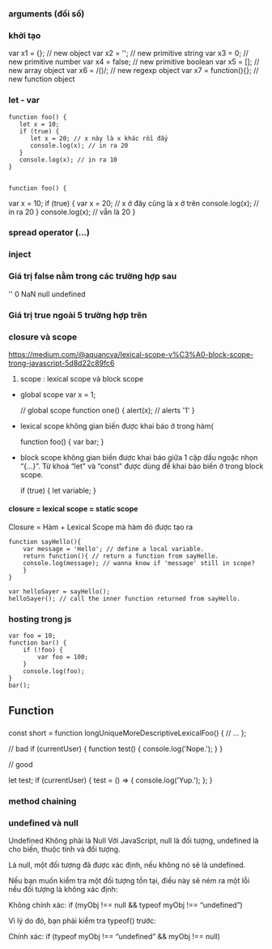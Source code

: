 ### arguments (đối số)

### khởi tạo 

var x1 = {};           // new object
var x2 = '';           // new primitive string
var x3 = 0;            // new primitive number
var x4 = false;        // new primitive boolean
var x5 = [];           // new array object
var x6 = /()/;         // new regexp object
var x7 = function(){}; // new function object

### let - var
	function foo() {
	   let x = 10;
	   if (true) {
		  let x = 20; // x này là x khác rồi đấy
		  console.log(x); // in ra 20
	   }
	   console.log(x); // in ra 10
	}	

	
	function foo() {
   var x = 10;
   if (true) {
      var x = 20; // x ở đây cũng là x ở trên
      console.log(x); // in ra 20
   }
   console.log(x); // vẫn là 20
	}
	
	

### spread operator (...)



### inject


### 

### Giá trị false nằm trong các trường hợp sau

''
0
NaN
null
undefined

### Giá trị true ngoài 5 trường hợp trên


### closure và scope
https://medium.com/@aquancva/lexical-scope-v%C3%A0-block-scope-trong-javascript-5d8d22c89fc6
1. scope : lexical scope và block scope
- global scope
	var x = 1;

	// global scope
	function one() {
	  alert(x); // alerts '1'
	}
 
- lexical scope 
	không gian biến được khai báo ở trong hàm(

	function foo() {
		var bar;
	}

- block scope
	 không gian biến được khai báo giữa 1 cặp dấu ngoặc nhọn “{…}”. Từ khoá “let" và “const" 
	 được dùng để khai báo biến ở trong block scope. 

	if (true) {
		let variable;
	}

#### closure = lexical scope = static scope 
Closure = Hàm + Lexical Scope mà hàm đó được tạo ra
	
	function sayHello(){
		var message = 'Hello'; // define a local variable.
		return function(){ // return a function from sayHello.
		console.log(message); // wanna know if 'message' still in scope?
		}
	}

	var helloSayer = sayHello();
	helloSayer(); // call the inner function returned from sayHello.
	
### hosting trong js
	var foo = 10;
	function bar() {
		if (!foo) {
			var foo = 100;
		}
		console.log(foo);
	}
	bar();
	
## Function
### 
const short = function longUniqueMoreDescriptiveLexicalFoo() {
  // ...
};

// bad
if (currentUser) {
  function test() {
    console.log('Nope.');
  }
}

// good

let test;
if (currentUser) {
  test = () => {
    console.log('Yup.');
  };
}

### method chaining

	  
### undefined và null
Undefined Không phải là Null
Với JavaScript, null là đối tượng, undefined là cho biến, thuộc tính và đối tượng.

Là null, một đối tượng đã được xác định, nếu không nó sẽ là undefined.

Nếu bạn muốn kiểm tra một đối tượng tồn tại, điều này sẽ ném ra một lỗi nếu đối tượng là không xác định:

Không chính xác:
if (myObj !== null && typeof myObj !== “undefined”)

Vì lý do đó, bạn phải kiểm tra typeof() trước:

Chính xác:
if (typeof myObj !== “undefined” && myObj !== null)
